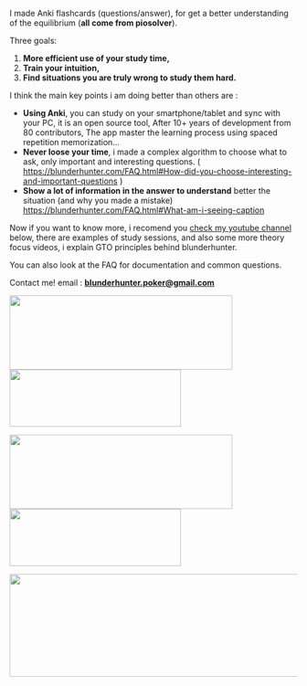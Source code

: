I made Anki flashcards (questions/answer), for get a better understanding of the equilibrium (**all come from piosolver**).  

Three goals: 

1. **More efficient use of your study time,**
2. **Train your intuition,**
3. **Find situations you are truly wrong to study them hard.**

I think the main key points i am doing better than others are : 

- **Using Anki**, you can study on your smartphone/tablet and sync with your PC, it is an open source tool, After 10+ years of development from 80 contributors, The app master the learning process using spaced repetition memorization... 
- **Never loose your time**, i made a complex algorithm to choose what to ask, only important and interesting questions. ( https://blunderhunter.com/FAQ.html#How-did-you-choose-interesting-and-important-questions ) 
- **Show a lot of information in the answer to understand** better the situation (and why you made a mistake) https://blunderhunter.com/FAQ.html#What-am-i-seeing-caption 



Now if you want to know more, i recomend you [check my youtube channel](https://www.youtube.com/channel/UC8v7NiZJeArSb03ukf86bKA) below, there are examples of study sessions, and also some more theory focus videos, i explain GTO principles behind blunderhunter.  

You can also look at the FAQ for documentation and common questions.

Contact me! email : **blunderhunter.poker@gmail.com**

[<img align="center" width="390" height="130" src="https://i.imgur.com/HlpOH0C.jpg">](https://payhip.com/BlunderHunter)[<img align="center" width="300" height="100" src="https://i.imgur.com/GNoJdNN.jpg">](FAQ.md)

[<img align="center" width="390" height="130" src="https://i.imgur.com/sSsFPeH.jpg">](https://www.youtube.com/channel/UC8v7NiZJeArSb03ukf86bKA) [<img align="center" width="300" height="100" src="https://i.imgur.com/5w9Ynsj.png">](https://www.twitch.tv/blunderhunter)

[<img src="https://i.imgur.com/khmrS9G.jpg" width="700" height="180">](https://twitter.com/BlunderHunter1)
